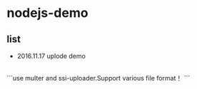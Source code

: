 # nodejs-demo

## list 
- 2016.11.17 uplode demo 
 <br>
 ```use multer and ssi-uploader.Support various file format！
 ```
